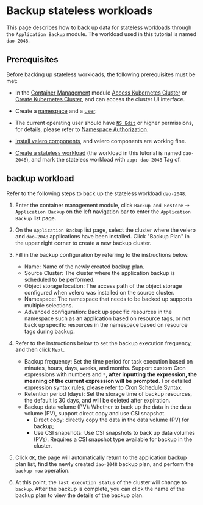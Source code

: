 # Backup stateless workloads

This page describes how to back up data for stateless workloads through the `Application Backup` module. The workload used in this tutorial is named `dao-2048`.

## Prerequisites

Before backing up stateless workloads, the following prerequisites must be met:

- In the [Container Management](../../intro/index.md) module [Access Kubernetes Cluster](../clusters/integrate-cluster.md) or [Create Kubernetes Cluster](../clusters/create-cluster.md), and can access the cluster UI interface.

- Create a [namespace](../namespaces/createns.md) and a [user](../../../ghippo/user-guide/access-control/user.md).

- The current operating user should have [`NS Edit`](../permissions/permission-brief.md#ns-edit) or higher permissions, for details, please refer to [Namespace Authorization](../namespaces/createns.md).

- [Install velero components](install-velero.md), and velero components are working fine.

- [Create a stateless workload](../workloads/create-deployment.md) (the workload in this tutorial is named `dao-2048`), and mark the stateless workload with `app: dao-2048` Tag of.

## backup workload

Refer to the following steps to back up the stateless workload `dao-2048`.

1. Enter the container management module, click `Backup and Restore` -> `Application Backup` on the left navigation bar to enter the `Application Backup` list page.

    

2. On the `Application Backup` list page, select the cluster where the velero and `dao-2048` applications have been installed. Click "Backup Plan" in the upper right corner to create a new backup cluster.

    

3. Fill in the backup configuration by referring to the instructions below.

    - Name: Name of the newly created backup plan.
    - Source Cluster: The cluster where the application backup is scheduled to be performed.
    - Object storage location: The access path of the object storage configured when velero was installed on the source cluster.
    - Namespace: The namespace that needs to be backed up supports multiple selections.
    - Advanced configuration: Back up specific resources in the namespace such as an application based on resource tags, or not back up specific resources in the namespace based on resource tags during backup.

        

4. Refer to the instructions below to set the backup execution frequency, and then click `Next`.

    - Backup frequency: Set the time period for task execution based on minutes, hours, days, weeks, and months. Support custom Cron expressions with numbers and `*`, **after inputting the expression, the meaning of the current expression will be prompted**. For detailed expression syntax rules, please refer to [Cron Schedule Syntax](https://kubernetes.io/docs/concepts/workloads/controllers/cron-jobs/#cron-schedule-syntax).
    - Retention period (days): Set the storage time of backup resources, the default is 30 days, and will be deleted after expiration.
    - Backup data volume (PV): Whether to back up the data in the data volume (PV), support direct copy and use CSI snapshot.
        - Direct copy: directly copy the data in the data volume (PV) for backup;
        - Use CSI snapshots: Use CSI snapshots to back up data volumes (PVs). Requires a CSI snapshot type available for backup in the cluster.

            

5. Click `OK`, the page will automatically return to the application backup plan list, find the newly created `dao-2048` backup plan, and perform the `backup now` operation.

    

6. At this point, the `last execution status` of the cluster will change to `backup`. After the backup is complete, you can click the name of the backup plan to view the details of the backup plan.

    